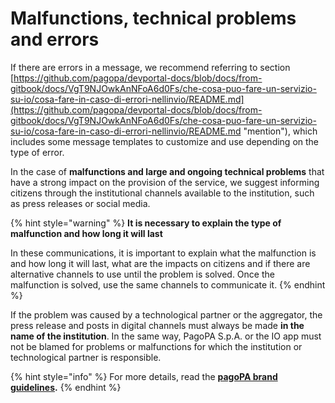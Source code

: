 # Malfunctions, technical problems and errors

If there are errors in a message, we recommend referring to section [https://github.com/pagopa/devportal-docs/blob/docs/from-gitbook/docs/VgT9NJOwkAnNFoA6d0Fs/che-cosa-puo-fare-un-servizio-su-io/cosa-fare-in-caso-di-errori-nellinvio/README.md](https://github.com/pagopa/devportal-docs/blob/docs/from-gitbook/docs/VgT9NJOwkAnNFoA6d0Fs/che-cosa-puo-fare-un-servizio-su-io/cosa-fare-in-caso-di-errori-nellinvio/README.md "mention"), which includes some message templates to customize and use depending on the type of error.

In the case of **malfunctions and large and ongoing technical problems** that have a strong impact on the provision of the service, we suggest informing citizens through the institutional channels available to the institution, such as press releases or social media.

{% hint style="warning" %}
**It is necessary to explain the type of malfunction and how long it will last**

In these communications, it is important to explain what the malfunction is and how long it will last, what are the impacts on citizens and if there are alternative channels to use until the problem is solved. Once the malfunction is solved, use the same channels to communicate it.
{% endhint %}

If the problem was caused by a technological partner or the aggregator, the press release and posts in digital channels must always be made **in the name of the institution**. In the same way, PagoPA S.p.A. or the IO app must not be blamed for problems or malfunctions for which the institution or technological partner is responsible.

{% hint style="info" %}
For more details, read the [**pagoPA brand guidelines**](https://docs.pagopa.it/linee-guida-brand-pagopa/)**.**
{% endhint %}
